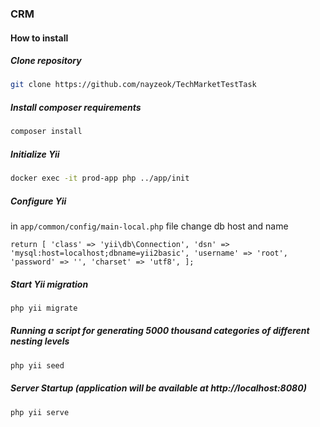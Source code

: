### CRM
#### How to install
##### Clone repository
```sh
git clone https://github.com/nayzeok/TechMarketTestTask
```
##### Install composer requirements
```sh
composer install
```
##### Initialize Yii
```sh
docker exec -it prod-app php ../app/init
```
##### Configure Yii
in `app/common/config/main-local.php` file change db host and name

`return [
    'class' => 'yii\db\Connection',
    'dsn' => 'mysql:host=localhost;dbname=yii2basic',
    'username' => 'root',
    'password' => '',
    'charset' => 'utf8',
];
`

##### Start Yii migration
```sh
php yii migrate
```

##### Running a script for generating 5000 thousand categories of different nesting levels
```sh
php yii seed
```

##### Server Startup (application will be available at http://localhost:8080)
```sh
php yii serve
```

